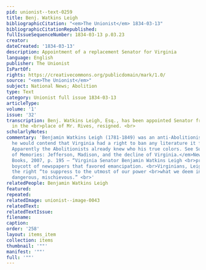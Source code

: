 ```yaml
---
pid: unionist--text-0259
title: Benj. Watkins Leigh
bibliographicCitation: "<em>The Unionist</em> 1834-03-13"
bibliographicCitationRepublished: 
fullIssueSequenceNumber: 1834-03-13 p.03.23
creator: 
dateCreated: '1834-03-13'
description: Appointment of a replacement Senator for Virginia
language: English
publisher: The Unionist
IsPartOf: 
rights: https://creativecommons.org/publicdomain/mark/1.0/
source: "<em>The Unionist</em>"
subject: National News; Abolition
type: Text
category: Unionist full issue 1834-03-13
articleType: 
volume: '1'
issue: '32'
transcription: Benj. Watkins Leigh, Esq., has been appointed Senator from Virginia,
  in the <br>place of Mr. Rives, resigned. <br>
scholarlyNotes: 
commentary: 'Benjamin Watkins Leigh (1781-1849) was an anti-Abolitionist. In 1835
  he would contend that Virginia had a right to ban any literature it found "inflammatory."
  Apparently the Abolitionists already knew who his true colors. See Susan Dunn, <br><em>Dominion
  of Memories: Jefferson, Madison, and the decline of Virginia.</em>New York: Basic
  Books, 2007, p. 195 – “Virginia Senator Benjamin Watkins Leigh <br>proposed a statewide
  boycott of newspapers that favored emancipation. <br>Virginians, Leigh wrote, had
  the right “to suppress to the utmost of our power <br>what we deem inflammatory,
  dangerous, mischievous.” <br>'
relatedPeople: Benjamin Watkins Leigh
featured: 
repeated: 
relatedImage: unionist--image-0043
relatedText: 
relatedTextIssue: 
filename: 
caption: 
order: '258'
layout: items_item
collection: items
thumbnail: '""'
manifest: '""'
full: '""'
---
```

